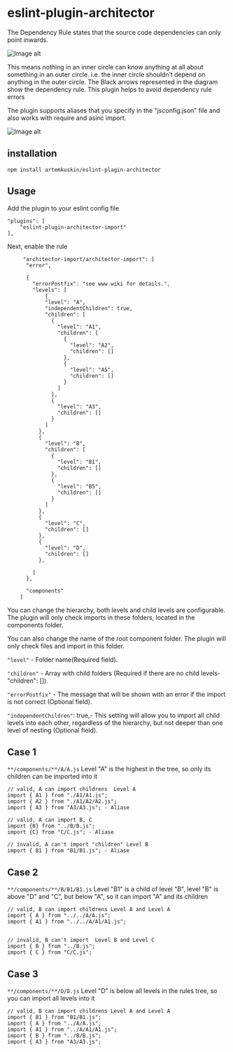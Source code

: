 # eslint-plugin-architector

The Dependency Rule states that the source code dependencies can only point inwards.

![Image alt](https://github.com/artemkuskin/eslint-plugin-architector/blob/main/image/image.webp)

This means nothing in an inner circle can know anything at all about something in an outer circle. i.e. the inner circle shouldn’t depend on anything in the outer circle. The Black arrows represented in the diagram show the dependency rule. This plugin helps to avoid dependency rule errors

The plugin supports aliases that you specify in the "jsconfig.json" file and also works with require and asinc import.

![Image alt](https://github.com/artemkuskin/eslint-plugin-architector/blob/main/image/Untitled%20Workspace%20-%20Copy%20.png)

## installation

```
npm install artemkuskin/eslint-plagin-architector
```

## Usage

Add the plugin to your eslint config file

```
"plugins": [
    "eslint-plugin-architector-import"
],
```

Next, enable the rule

```
     "architector-import/architector-import": [
      "error",

      {
        "errorPostfix": "see www.wiki for details.",
        "levels": [
            {
            "level": "A",
            "independentChildren": true,
            "children": [
              {
                "level": "A1",
                "children": [
                  {
                    "level": "A2",
                    "children": []
                  },
                  {
                    "level": "A5",
                    "children": []
                  }
                ]
              },
              {
                "level": "A3",
                "children": []
              }
            ]
          },
          {
            "level": "B",
            "children": [
              {
                "level": "B1",
                "children": []
              },
              {
                "level": "B5",
                "children": []
              }
            ]
          },
          {
            "level": "C",
            "children": []
          },
          {
            "level": "D",
            "children": []
          },

        ]
      },

      "components"
    ]
```

You can change the hierarchy, both levels and child levels are configurable. The plugin will only check imports in these folders, located in the components folder.

You can also change the name of the root component folder. The plugin will only check files and import in this folder.

`"level"` - Folder name(Required field).

`"children"` - Array with child folders (Required if there are no child levels- "children": []).

`"errorPostfix"` - The message that will be shown with an error if the import is not correct (Optional field).

`"independentChildren"`: true,- This setting will allow you to import all child levels into each other, regardless of the hierarchy, but not deeper than one level of nesting (Optional field).

## Case 1

`**/components/**/A/A.js`
Level "A" is the highest in the tree, so only its children can be imported into it

```
// valid, A can import childrens  Level A
import { A1 } from "./A1/A1.js";
import { A2 } from "./A1/A2/A2.js";
import { A3 } from "A3/A3.js"; - Aliase

// valid, A can import B, C
import {B} from "../B/B.js";
import {C} from "C/C.js"; - Aliase

// invalid, A can't import "children" Level B
import { B1 } from "B1/B1.js"; - Aliase

```

## Case 2

`**/components/**/B/B1/B1.js`
Level "B1" is a child of level "B", level "B" is above "D" and "C", but below "A", so it can import "A" and its children

```
// valid, B can import childrens Level A and Level A
import { A } from "../../A/A.js";
import { A1 } from "../../A/A1/A1.js";


// invalid, B can't import  Level B and Level C
import { B } from "../B.js";
import { C } from "C/C.js";

```

## Case 3

`**/components/**/D/D.js`
Level "D" is below all levels in the rules tree, so you can import all levels into it

```
// valid, B can import childrens Level A and Level A
import { B1 } from "B1/B1.js";
import { A } from "../A/A.js";
import { A1 } from "../A/A1/A1.js";
import { B } from "../B/B.js";
import { A3 } from "A3/A3.js";
```
